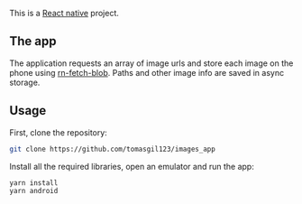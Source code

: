 This is a [React native](https://reactnative.dev/) project.

## The app

The application requests an array of image urls and store each image on the phone using [rn-fetch-blob](https://github.com/joltup/rn-fetch-blob).
Paths and other image info are saved in async storage.

## Usage

First, clone the repository:

```bash
git clone https://github.com/tomasgil123/images_app
```
Install all the required libraries, open an emulator and run the app:

```bash
yarn install
yarn android
```


